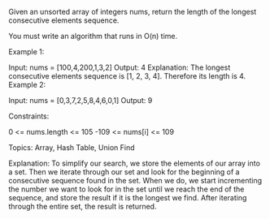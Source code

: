 Given an unsorted array of integers nums, return the length of the longest consecutive elements sequence.

You must write an algorithm that runs in O(n) time.

 

Example 1:

Input: nums = [100,4,200,1,3,2]
Output: 4
Explanation: The longest consecutive elements sequence is [1, 2, 3, 4]. Therefore its length is 4.
Example 2:

Input: nums = [0,3,7,2,5,8,4,6,0,1]
Output: 9
 

Constraints:

0 <= nums.length <= 105
-109 <= nums[i] <= 109

Topics: Array, Hash Table, Union Find

Explanation: To simplify our search, we store the elements of our array into a set. Then we iterate through our set and look for the beginning of a consecutive sequence found in the set. When we do, we start incrementing the number we want to look for in the set until we reach the end of the sequence, and store the result if it is the longest we find. After iterating through the entire set, the result is returned.